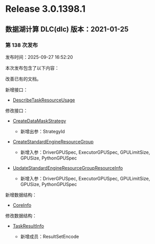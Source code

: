 # Release 3.0.1398.1

## 数据湖计算 DLC(dlc) 版本：2021-01-25

### 第 138 次发布

发布时间：2025-09-27 16:52:20

本次发布包含了以下内容：

改善已有的文档。

新增接口：

* [DescribeTaskResourceUsage](https://cloud.tencent.com/document/api/1342/123808)

修改接口：

* [CreateDataMaskStrategy](https://cloud.tencent.com/document/api/1342/122619)

	* 新增出参：StrategyId

* [CreateStandardEngineResourceGroup](https://cloud.tencent.com/document/api/1342/122138)

	* 新增入参：DriverGPUSpec, ExecutorGPUSpec, GPULimitSize, GPUSize, PythonGPUSpec

* [UpdateStandardEngineResourceGroupResourceInfo](https://cloud.tencent.com/document/api/1342/122128)

	* 新增入参：DriverGPUSpec, ExecutorGPUSpec, GPULimitSize, GPUSize, PythonGPUSpec


新增数据结构：

* [CoreInfo](https://cloud.tencent.com/document/api/1342/53778#CoreInfo)

修改数据结构：

* [TaskResultInfo](https://cloud.tencent.com/document/api/1342/53778#TaskResultInfo)

	* 新增成员：ResultSetEncode




